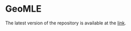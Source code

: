 # GeoMLE

The latest version of the repository is available at the [link](https://github.com/stat-ml/GeoMLE).

